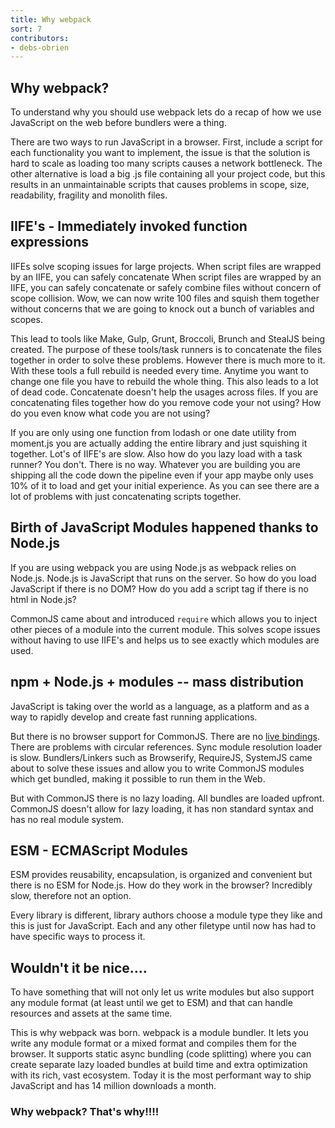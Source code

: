 ```yaml
---
title: Why webpack
sort: 7
contributors:
- debs-obrien
---
```


## Why webpack?

To understand why you should use webpack lets do a recap of how we use JavaScript on the web before bundlers were a thing.

There are two ways to run JavaScript in a browser. First, include a script for each functionality you want to implement, the issue is that the solution is hard to scale as loading too many scripts causes a network bottleneck. The other alternative is load a big .js file containing all your project code, but this results in an unmaintainable scripts that causes problems in scope, size, readability, fragility and monolith files.


## IIFE's - Immediately invoked function expressions

IIFEs solve scoping issues for large projects. When script files are wrapped by an IIFE, you can safely concatenate When script files are wrapped by an IIFE, you can safely concatenate or safely combine files without concern of scope collision. Wow, we can now write 100 files and squish them together without concerns that we are going to knock out a bunch of variables and scopes.

This lead to tools like Make, Gulp, Grunt, Broccoli, Brunch and StealJS being created. The purpose of these tools/task runners is to concatenate the files together in order to solve these problems. However there is much more to it. With these tools a full rebuild is needed every time. Anytime you want to change one file you have to rebuild the whole thing. This also leads to a lot of dead code. Concatenate doesn't help the usages across files. If you are concatenating files together how do you remove code your not using? How do you even know what code you are not using?

If you are only using one function from lodash or one date utility from moment.js you are actually adding the entire library and just squishing it together. Lot's of IIFE's are slow. Also how do you lazy load with a task runner? You don't. There is no way. Whatever you are building you are shipping all the code down the pipeline even if your app maybe only uses 10% of it to load and get your initial experience. As you can see there are a lot of problems with just concatenating scripts together.


## Birth of JavaScript Modules happened thanks to Node.js

If you are using webpack you are using Node.js as webpack relies on Node.js. Node.js is JavaScript that runs on the server. So how do you load JavaScript if there is no DOM? How do you add a script tag if there is no html in Node.js?

CommonJS came about and introduced `require` which allows you to inject other pieces of a module into the current module. This solves scope issues without having to use IIFE's and helps us to see exactly which modules are used.


## npm + Node.js + modules -- mass distribution

JavaScript is taking over the world as a language, as a platform and as a way to rapidly develop and create fast running applications. 

But there is no browser support for CommonJS. There are no [live bindings](https://medium.com/webpack/the-state-of-javascript-modules-4636d1774358). There are problems with circular references. Sync module resolution loader is slow. Bundlers/Linkers such as Browserify, RequireJS, SystemJS came about to solve these issues and allow you to write CommonJS modules which get bundled, making it possible to run them in the Web.

But with CommonJS there is no lazy loading. All bundles are loaded upfront. CommonJS doesn't allow for lazy loading, it has non standard syntax and has no real module system.


## ESM - ECMAScript Modules

ESM provides reusability, encapsulation, is organized and convenient but there is no ESM for Node.js. How do they work in the browser? Incredibly slow, therefore not an option.

Every library is different, library authors choose a module type they like and this is just for JavaScript. Each and any other filetype until now has had to have specific ways to process it. 


## Wouldn't it be nice….

To have something that will not only let us write modules but also support any module format (at least until we get to ESM) and that can handle resources and assets at the same time.

This is why webpack was born. webpack is a module bundler. It lets you write any module format or a mixed format and compiles them for the browser. It supports static async bundling (code splitting) where you can create separate lazy loaded bundles at build time and extra optimization with its rich, vast ecosystem. Today it is the most performant way to ship JavaScript and has 14 million downloads a month.


### Why webpack? That's why!!!!
